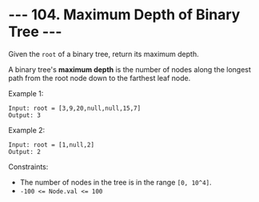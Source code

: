 # --- 104. Maximum Depth of Binary Tree ---

Given the `root` of a binary tree, return its maximum depth.

A binary tree's **maximum depth** is the number of nodes along the longest path from the root node down to the 
farthest leaf node.

Example 1:
```
Input: root = [3,9,20,null,null,15,7]
Output: 3
```

Example 2:
```
Input: root = [1,null,2]
Output: 2
```

Constraints:

- The number of nodes in the tree is in the range `[0, 10^4]`.
- `-100 <= Node.val <= 100`
